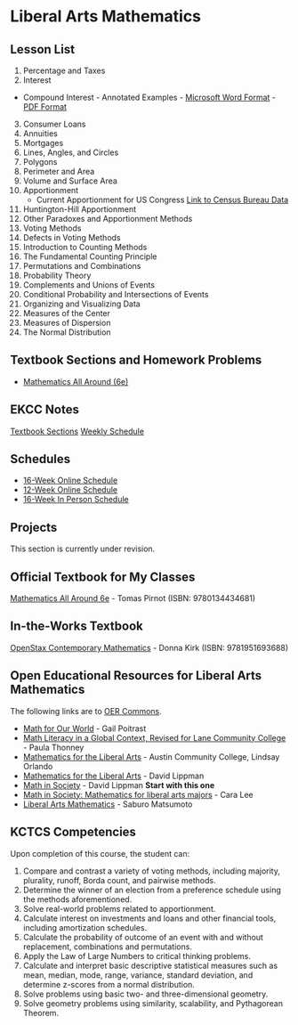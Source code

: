 # Liberal Arts Mathematics

## Lesson List
1.	Percentage and Taxes
2.	Interest
  * Compound Interest - Annotated Examples - [Microsoft Word Format](./Kirk-ex-6-41/compound_interest-annotated.docx) - [PDF Format](./Kirk-ex-6-41/compound_interest-annotated.pdf)
3.	Consumer Loans
4.	Annuities
5.	Mortgages
6.	Lines, Angles, and Circles
7.	Polygons
8.	Perimeter and Area
9.	Volume and Surface Area
10.	Apportionment
    * Current Apportionment for US Congress [Link to Census Bureau Data](https://www2.census.gov/programs-surveys/decennial/2020/data/apportionment/apportionment-2020-table01.pdf)
11.	Huntington-Hill Apportionment
12.	Other Paradoxes and Apportionment Methods
13.	Voting Methods
14.	Defects in Voting Methods
15.	Introduction to Counting Methods
16.	The Fundamental Counting Principle
17.	Permutations and Combinations
18.	Probability Theory
19.	Complements and Unions of Events
20.	Conditional Probability and Intersections of Events
21.	Organizing and Visualizing Data
22.	Measures of the Center
23.	Measures of Dispersion
24.	The Normal Distribution

## Textbook Sections and Homework Problems

* [Mathematics All Around (6e)](./textbook_sections_pirnot-6e.md)

## EKCC Notes

[Textbook Sections](./EKCC/TextbookSections.md)
[Weekly Schedule](./EKCC/weekly_schedule.md)

## Schedules
* [16-Week Online Schedule](LibArts16Week.md)
* [12-Week Online Schedule](LibArts12Week.md)
* [16-Week In Person Schedule](LibArtsInPerson.md)

## Projects

This section is currently under revision.

<!-- * [Project 3 Rubric](./project-3-rubric.pdf) - [Original Document](./project-3-rubric.odt) -->


## Official Textbook for My Classes
[Mathematics All Around 6e](https://www.pearson.com/us/higher-education/product/Pirnot-Mathematics-All-Around-6th-Edition/9780134434681.html) - Tomas Pirnot (ISBN: 9780134434681)

## In-the-Works Textbook
[OpenStax Contemporary Mathematics](https://openstax.org/books/contemporary-mathematics/pages/1-introduction) - Donna Kirk (ISBN: 9781951693688)

## Open Educational Resources for Liberal Arts Mathematics
The following links are to [OER Commons](https://www.oercommons.org).
*	[Math for Our World](https://www.oercommons.org/courses/math-for-our-world) - Gail Poitrast
*	[Math Literacy in a Global Context, Revised for Lane Community College](https://www.oercommons.org/courses/math-for-our-world/view) - Paula Thonney
*	[Mathematics for the Liberal Arts](https://www.oercommons.org/courses/mathematics-for-the-liberal-arts-2) - Austin Community College, Lindsay Orlando
*	[Mathematics for the Liberal Arts](https://www.oercommons.org/courses/mathematics-for-the-liberal-arts) - David Lippman
*	[Math in Society](https://www.oercommons.org/courses/math-in-society-2) - David Lippman  **Start with this one**
*	[Math in Society: Mathematics for liberal arts majors](https://www.oercommons.org/courses/math-in-society-mathematics-for-liberal-arts-majors) - Cara Lee
*	[Liberal Arts Mathematics](https://www.oercommons.org/courses/liberal-arts-mathematics-2) - Saburo Matsumoto

## KCTCS Competencies
Upon completion of this course, the student can:
1.	Compare and contrast a variety of voting methods, including majority, plurality, runoff, Borda count, and pairwise methods.
2.	Determine the winner of an election from a preference schedule using the methods aforementioned.
3.	Solve real-world problems related to apportionment.
4.	Calculate interest on investments and loans and other financial tools, including amortization schedules.
5.	Calculate the probability of outcome of an event with and without replacement, combinations and permutations.
6.	Apply the Law of Large Numbers to critical thinking problems.
7.	Calculate and interpret basic descriptive statistical measures such as mean, median, mode, range, variance, standard deviation, and determine z-scores from a normal distribution.
8.	Solve problems using basic two- and three-dimensional geometry.
9.	Solve geometry problems using similarity, scalability, and Pythagorean Theorem.
